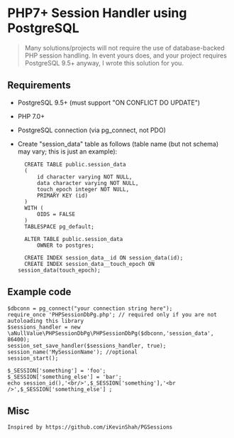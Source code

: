 # PHP7+ Session Handler using PostgreSQL

> Many solutions/projects will not require the use of database-backed PHP session handling. In event yours does, and your project requires PostgreSQL 9.5+ anyway, I wrote this solution for you.

## Requirements

* PostgreSQL 9.5+ (must support "ON CONFLICT DO UPDATE")
* PHP 7.0+ 
* PostgreSQL connection (via pg_connect, not PDO)
* Create "session_data" table as follows (table name (but not schema) may vary; this is just an example):

        CREATE TABLE public.session_data
        (
            id character varying NOT NULL,
            data character varying NOT NULL,
            touch_epoch integer NOT NULL,
            PRIMARY KEY (id)
        )
        WITH (
            OIDS = FALSE
        )
        TABLESPACE pg_default;

        ALTER TABLE public.session_data
            OWNER to postgres;

        CREATE INDEX session_data__id ON session_data(id);
        CREATE INDEX session_data__touch_epoch ON session_data(touch_epoch);

## Example code

    $dbconn = pg_connect("your connection string here");
    require_once 'PHPSessionDbPg.php'; // required only if you are not autoloading this library
    $sessions_handler = new \aNullValue\PHPSessionDbPg\PHPSessionDbPg($dbconn,'session_data', 86400);
    session_set_save_handler($sessions_handler, true);
    session_name('MySessionName'); //optional
    session_start();
    
    $_SESSION['something'] = 'foo';
    $_SESSION['something_else'] = 'bar';
    echo session_id(),'<br/>',$_SESSION['something'],'<br />',$_SESSION['something_else'] ;

## Misc

    Inspired by https://github.com/iKevinShah/PGSessions
